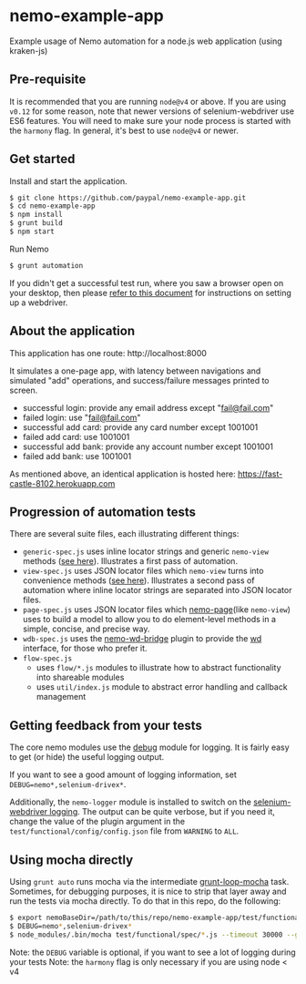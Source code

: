 # nemo-example-app

Example usage of Nemo automation for a node.js web application (using kraken-js)

## Pre-requisite

It is recommended that you are running `node@v4` or above. If you are using `v0.12` for some reason, note that newer versions of selenium-webdriver 
use ES6 features. You will need to make sure your node process is started with the `harmony` flag. In general, it's best to use `node@v4` or newer.

## Get started

Install and start the application.

```bash
$ git clone https://github.com/paypal/nemo-example-app.git
$ cd nemo-example-app
$ npm install
$ grunt build
$ npm start
```

Run Nemo

```bash
$ grunt automation
```

If you didn't get a successful test run, where you saw a browser open on your desktop,
then please [refer to this document](https://github.com/paypal/nemo-docs/blob/master/driver-setup.md) for
instructions on setting up a webdriver.

## About the application

This application has one route: http://localhost:8000

It simulates a one-page app, with latency between navigations and simulated "add" operations, and success/failure messages
printed to screen.

* successful login: provide any email address except "fail@fail.com"
* failed login: use "fail@fail.com"
* successful add card: provide any card number except 1001001
* failed add card: use 1001001
* successful add bank: provide any account number except 1001001
* failed add bank: use 1001001

As mentioned above, an identical application is hosted here: https://fast-castle-8102.herokuapp.com

## Progression of automation tests

There are several suite files, each illustrating different things:

* `generic-spec.js` uses inline locator strings and generic `nemo-view` methods
([see here](https://github.com/paypal/nemo-view/blob/master/README.md#genericunderbar-methods)). Illustrates a first pass
of automation.
* `view-spec.js` uses JSON locator files which `nemo-view` turns into convenience methods
([see here](https://github.com/paypal/nemo-view/blob/master/README.md#locator-methods)). Illustrates a second pass
of automation where inline locator strings are separated into JSON locator files.
* `page-spec.js` uses JSON locator files which [nemo-page](https://github.com/OuranosSkia/nemo-page)(like `nemo-view`) uses to build a model to allow you to do element-level methods in a simple, concise, and precise way.
* `wdb-spec.js` uses the [nemo-wd-bridge](https://github.com/paypal/nemo-wd-bridge) plugin to provide the [wd](https://github.com/admc/wd) interface, for those who prefer it.
* `flow-spec.js`
  * uses `flow/*.js` modules to illustrate how to abstract functionality into shareable modules
  * uses `util/index.js` module to abstract error handling and callback management

## Getting feedback from your tests

The core nemo modules use the [debug]() module for logging. It is fairly easy to get (or hide) the useful logging output.

If you want to see a good amount of logging information, set `DEBUG=nemo*,selenium-drivex*`.

Additionally, the `nemo-logger` module is installed to switch on the [selenium-webdriver logging](http://seleniumhq.github.io/selenium/docs/api/javascript/module/selenium-webdriver/lib/logging.html). The output can be quite verbose, 
but if you need it, change the value of the plugin argument in the `test/functional/config/config.json` file from `WARNING` to `ALL`.

## Using mocha directly

Using `grunt auto` runs mocha via the intermediate [grunt-loop-mocha](https://github.com/grawk/grunt-loop-mocha) task.
Sometimes, for debugging purposes, it is nice to strip that layer away and run the tests via mocha directly. To do that
in this repo, do the following:

```bash
$ export nemoBaseDir=/path/to/this/repo/nemo-example-app/test/functional
$ DEBUG=nemo*,selenium-drivex*
$ node_modules/.bin/mocha test/functional/spec/*.js --timeout 30000 --grep @flow --harmony
```

Note: the `DEBUG` variable is optional, if you want to see a lot of logging during your tests
Note: the `harmony` flag is only necessary if you are using node < v4
